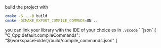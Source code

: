 build the project with
```bash
cmake -S . -B build
cmake -DCMAKE_EXPORT_COMPILE_COMMNDS=ON ..
```

you can link your library with the IDE of your choice
ex in  `.vscode`
```json`
{
    "C_Cpp.default.compileCommands": "${workspaceFolder}/build/compile_commands.json"
}
```